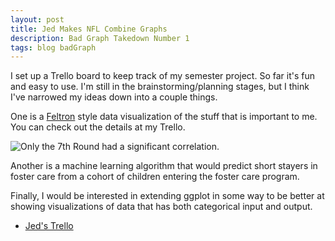 ```yaml
---
layout: post
title: Jed Makes NFL Combine Graphs
description: Bad Graph Takedown Number 1
tags: blog badGraph
---
```



I set up a Trello board to keep track of my semester project. So far it's fun and easy to use.
I'm still in the brainstorming/planning stages, but I think I've narrowed my ideas down into
a couple things. 

One is a [Feltron](http://feltron.com/) style data visualization of the stuff that is important to 
me. You can check out the details at my Trello.

![Only the 7th Round had a significant correlation.](http://i.imgur.com/7JzlUFv.png)

Another is a machine learning algorithm that would predict short stayers in foster care from a cohort
of children entering the foster care program.

Finally, I would be interested in extending ggplot in some way to be better at showing visualizations of
data that has both categorical input and output.

+ [Jed's Trello](https://trello.com/b/6QtAObI6/edav-project)
